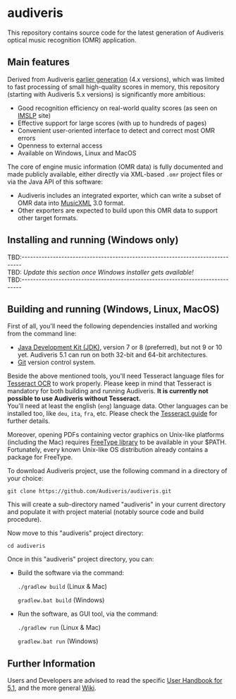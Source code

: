 # audiveris

This repository contains source code for the latest generation of Audiveris optical
music recognition (OMR) application.

## Main features

Derived from Audiveris [earlier generation][6] (4.x versions), which was limited to fast processing
of small high-quality scores in memory, this repository (starting with Audiveris 5.x versions) is
significantly more ambitious:
* Good recognition efficiency on real-world quality scores (as seen on [IMSLP][10] site)
* Effective support for large scores (with up to hundreds of pages)
* Convenient user-oriented interface to detect and correct most OMR errors
* Openness to external access
* Available on Windows, Linux and MacOS

The core of engine music information (OMR data) is fully documented and made publicly available,
either directly via XML-based `.omr` project files or via the Java API of this software:
* Audiveris includes an integrated exporter, which can write a subset of OMR data into [MusicXML][8]
  3.0 format.
* Other exporters are expected to build upon this OMR data to support other target formats.

## Installing and running (Windows only)

TBD:------------------------------------------------------------------------------  
TBD: _Update this section once Windows installer gets available!_  
TBD:------------------------------------------------------------------------------

## Building and running (Windows, Linux, MacOS)

First of all, you'll need the following dependencies installed and working from
the command line:
* [Java Development Kit (JDK)][1], version 7 or 8 (preferred), but not 9 or 10 yet.
  Audiveris 5.1 can run on both 32-bit and 64-bit architectures.
* [Git](https://git-scm.com) version control system.

Beside the above mentioned tools, you'll need Tesseract language files for
[Tesseract OCR][2] to work properly.
Please keep in mind that Tesseract is mandatory
for both building and running Audiveris.
__It is currently not possible to use Audiveris without Tesseract.__  
You'll need at least the english (`eng`) language data.
Other languages can be installed too, like `deu`, `ita`, `fra`, etc.
Please check the [Tesseract guide][3] for further details.

Moreover, opening PDFs containing vector graphics on Unix-like platforms
(including the Mac) requires [FreeType library][4] to be available in your $PATH.
Fortunately, every known Unix-like OS distribution already contains a package for FreeType.

To download Audiveris project, use the following command in a directory of your choice:

`git clone https://github.com/Audiveris/audiveris.git`

This will create a sub-directory named "audiveris" in your current directory and populate it with
project material (notably source code and build procedure).

Now move to this "audiveris" project directory:

`cd audiveris`

Once in this "audiveris" project directory, you can:

* Build the software via the command:

    `./gradlew build` (Linux & Mac)

    `gradlew.bat build` (Windows)

* Run the software, as GUI tool, via the command:

    `./gradlew run` (Linux & Mac)

    `gradlew.bat run` (Windows)

## Further Information

Users and Developers are advised to read the specific [User Handbook for 5.1][9],
and the more general [Wiki][5].

[1]: http://www.oracle.com/technetwork/java/javase/downloads/index.html
[2]: https://github.com/tesseract-ocr/tesseract
[3]: https://github.com/tesseract-ocr/tesseract/wiki
[4]: https://www.freetype.org
[5]: https://github.com/Audiveris/audiveris/wiki
[6]: https://github.com/Audiveris/audiveris-eg
[7]: https://github.com/Audiveris
[8]: http://www.musicxml.com/
[9]: https://bacchushlg.gitbooks.io/audiveris-5-1/content/
[10]: https://imslp.org/
